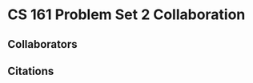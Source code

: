 CS 161 Problem Set 2 Collaboration
==================================

Collaborators
-------------

Citations
---------
